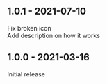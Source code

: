 ## 1.0.1 - 2021-07-10
Fix broken icon\
Add description on how it works

## 1.0.0 - 2021-03-16
Initial release
